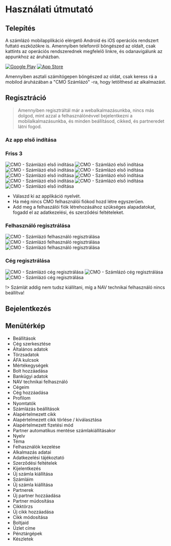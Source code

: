 # Használati útmutató

## Telepítés

A számlázó mobilapplikáció elérgető Android és iOS operációs rendszert futtató eszközökre is.
Amennyiben telefonról böngészed az oldalt, csak kattints az operációs rendszerednek megfelelő linkre, és odanavigálunk az appunkhoz az áruházban.

[![Google Play](../_media/googleplay.png)](https://play.google.com/store/apps/details?id=com.cmo24.cmocompany)
[![App Store](../_media/appstore.png)](https://apps.apple.com/app/apple-store/id1514390651)

Amennyiben asztali számítógepen böngészed az oldat, csak keress rá a mobilod áruházában a "CMO Számlázó" -ra, hogy letölthesd az alkalmazást.

## Regisztráció

> Amennyiben regisztráltál már a webalkalmazásunkba, nincs más dolgod, mint azzal a felhasználónévvel bejelentkezni a mobilalkalmazásunkba, és minden beállításod, cikked, és partneredet látni fogod.

### Az app első indítása

### Friss 3

<div class="images-list">

![CMO - Számlázó első indítása](../_media/mobilapp/onboarding/0.png)
![CMO - Számlázó első indítása](../_media/mobilapp/onboarding/1.png)
![CMO - Számlázó első indítása](../_media/mobilapp/onboarding/2.png)
![CMO - Számlázó első indítása](../_media/mobilapp/onboarding/3.png)
![CMO - Számlázó első indítása](../_media/mobilapp/onboarding/4.png)
![CMO - Számlázó első indítása](../_media/mobilapp/onboarding/5.png)
![CMO - Számlázó első indítása](../_media/mobilapp/onboarding/6.png)
![CMO - Számlázó első indítása](../_media/mobilapp/onboarding/7.png)
![CMO - Számlázó első indítása](../_media/mobilapp/onboarding/8.png)

</div>

- Válaszd ki az applikáció nyelvét.
- Ha még nincs CMO felhasználói fiókod hozd létre egyszerűen.
- Add meg a felhaszálói fiók létrehozásához szükséges alapadatokat, fogadd el az adatkezelési, és szerződési feltételeket.

### Felhasználó regisztrálása

<div class="images-list">

![CMO - Számlázó felhasználó regisztrálása](../_media/mobilapp/felhasznalo-reg/1.jpg)
![CMO - Számlázó felhasználó regisztrálása](../_media/mobilapp/felhasznalo-reg/2.jpg)
![CMO - Számlázó felhasználó regisztrálása](../_media/mobilapp/felhasznalo-reg/3.jpg)

</div>

### Cég regisztrálása

<div class="images-list">

![CMO - Számlázó cég regisztrálása](../_media/mobilapp/ceg-reg/1.jpg)
![CMO - Számlázó cég regisztrálása](../_media/mobilapp/ceg-reg/3.jpg)
![CMO - Számlázó cég regisztrálása](../_media/mobilapp/ceg-reg/4.jpg)

</div>

!> Számlát addig nem tudsz kiállítani, míg a NAV technikai felhasználó nincs beállítva!

## Bejelentkezés

## Menütérkép

- Beállítások
- Cég szerkesztése
- Általános adatok
- Törzsadatok
- ÁFA kulcsok
- Mértékegységek
- Bolt hozzáadása
- Bankügyi adatok
- NAV technikai felhasználó
- Cégeim
- Cég hozzáadása
- Profilom
- Nyomtatók
- Számlázás beállítások
- Alapértelmezett cikk
- Alapértelmezett cikk törlése / kiválasztása
- Alapértelmezett fizetési mód
- Partner automatikus mentése számlakiállításakor
- Nyelv
- Téma
- Felhasználók kezelése
- Alkalmazás adatai
- Adatkezelési tájékoztató
- Szerződési feltételek
- Kijelentkezés
- Új számla kiállítása
- Számláim
- Új számla kiállítása
- Partnerek
- Új partner hozzáadása
- Partner múdosítása
- Cikktörzs
- Új cikk hozzáadása
- Cikk módosítása
- Boltjaid
- Üzlet címe
- Pénztárgépek
- Készletek
